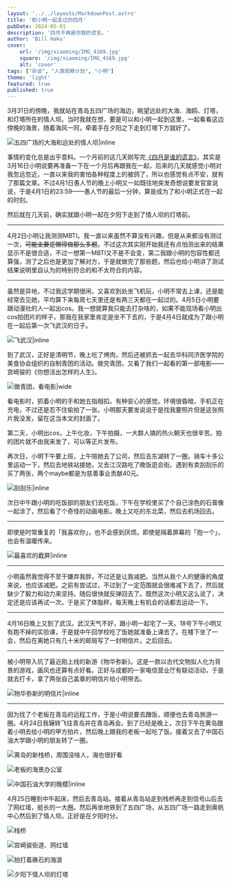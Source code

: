 ```yaml
---
layout: '../../layouts/MarkdownPost.astro'
title: '和小明一起走过的四月'
pubDate: 2024-05-01
description: '四月不再是你我的谎言。'
author: 'Bill Haku'
cover:
    url: '/img/xiaoming/IMG_4169.jpg'
    square: '/img/xiaoming/IMG_4169.jpg'
    alt: 'cover'
tags: ["杂谈", "人类观察计划", "小明"]
theme: 'light'
featured: true
published: true
---
```


3月31日的傍晚，我就站在青岛五四广场的海边，眺望远处的大海、海鸥、灯塔，和灯塔所在的情人坝。当时我就在想，要是可以和小明一起到这里，一起看看这边傍晚的海景，随着海风一同，牵着手在夕阳之下走到灯塔下方就好了。

![五四广场的大海和远处的情人坝|inline](https://blog.hakubill.tech/img/xiaoming/IMG_4040.jpg)

事情的变化总是出乎意料。一个月前的这几天刚写完[《四月是谁的谎言》](/posts/april)，其实是3月16日小明说要再准备一下在一个月后再跟我在一起，后来的几天就感觉小明对我忽远忽近，一直以来我的害怕各种程度上的被鸽了，所以也感觉有点不安，就有了那篇文章。不过4月1日愚人节的晚上小明又一如既往地突发奇想说要发官宣说说，于是4月1日的23:59——愚人节的最后一分钟，算是成为了和小明正式在一起的时刻。

然后就在几天前，确实就跟小明一起在夕阳下走到了情人坝的灯塔前。

---

4月2日小明让我测测MBTI。我一直以来虽然不算没有兴趣，但是从来都没有测过一次，~~可能主要是懒得做那么多题~~。不过这次其实刚开始我还有点怕测出来的结果显示不是很合适，不过一想第一MBTI又不是不会变，第二我跟小明的包容性都还算强，测了之后也是更加了解对方，于是就做完了那些题，然后也给小明讲了测试结果说明里自认为的特别符合的和不太符合的内容。

---

虽然是异地，不过我这学期很闲，又喜欢到处坐飞机玩，小明不常去上课，还是能经常去见她，平均算下来每周七天里还是有两三天都在一起过的。4月5日小明要跟动漫社的人一起出cos。我一想就算我只能去打杂啥的，如果不能现场看小明出cos拍团片的样子，那我在我家里肯定是坐不下去的，于是4月4日就成为了跟小明在一起后第一次飞武汉的日子。

![飞武汉|inline](https://blog.hakubill.tech/img/xiaoming/IMG_4157.jpg)

到了武汉，正好是清明节，晚上吃了烤肉，然后还被抓去一起去华科同济医学院的美食协会组织的自制青团的活动。做完青团，又看了我们一起看的第一部电影——宫崎骏的《你想活出怎样的人生》。

![做青团，看电影|wide](https://blog.hakubill.tech/img/xiaoming/IMG_4164.jpg)

看电影时，抓着小明的手和她五指相扣。有种安心的感觉。环境很昏暗，手机正在充电，不过还是忍不住偷拍了一张。小明那天要发说说于是找我要照片但是这张照片我没发，留在这当本文的封面了。

第二天，小明出cos，上午化妆，下午拍摄，一大群人搞的热火朝天也很辛苦。拍的团片就不由我来发了，可以等正片发布。

再次日，小明下午要上班，上午陪她去了公司，然后去东湖转了一圈，骑车十多公里运动一下，然后去地铁站接她，又去江汉路吃了晚饭逛会街。遇到有卖刮刮乐的买了两张，两个maybe都是为慈善事业贡献40元。

![刮刮乐|inline](https://blog.hakubill.tech/img/xiaoming/IMG_4216.jpg)

次日中午跟小明的吃饭部的朋友们去吃饭，下午在学校里买了个自己涂色的石膏像一起涂了，然后看了个奇怪的动画电影。晚上又吃的东北菜，然后去机场回去。

---

即使是时常重复的「我喜欢你」，也不会感到厌烦。即使是隔着屏幕的「抱一个」，也会有温暖传来。

![最喜欢的截屏|inline](https://blog.hakubill.tech/img/xiaoming/IMG_4272.jpg)

---

小明虽然我觉得不至于嫌弃我胖，不过还是让我减肥。当然从我个人的健康的角度来说，也应该减肥。之前有尝试过，不过到了一定范围就会很难减下去了，然后就缺少了毅力和动力来坚持。随后很快就反弹回去了。既然这次小明又这么说了，决定还是应该再试一次。于是买了体脂秤，每天晚上有机会的话都去运动一下。

---

4月16日晚上又到了武汉。武汉天气不好，跟小明一起宅了一天。18号下午小明又有跑不掉的实验课，于是就中午回学校吃了饭她就准备上课去了。在楼下坐了一会，然后在离她只有几十米的邮局写了一封明信片。之后回去。

---

被小明带入坑了最近刚上线的新游《物华弥新》。这是一款以古代文物拟人化为背景的游戏，画风也还算有点好看。正好与成都的一家电信营业厅有联动活动，于是就去打卡，拿了两张自己盖章的明信片给小明带去。

![物华弥新的明信片|inline](https://blog.hakubill.tech/img/xiaoming/IMG_4273.jpg)

---

因为找了个老板在青岛的远程工作，于是小明说要去蹭饭，顺便也去青岛旅游一圈。4月24日我辗转飞往青岛并在青岛再会。到了已经是晚上，次日下午在黄岛跟着小明去给小明的甲方拍片，然后晚上跟我的老板一起吃了饭。接着又去了中国石油大学跟小明的朋友转了一圈。

![黄岛的新栈桥，周围没啥人，海也很好看](https://blog.hakubill.tech/img/xiaoming/IMG_4861.jpg)

![老板的海景办公室](https://blog.hakubill.tech/img/xiaoming/IMG_4873.jpg)

![中国石油大学的晚樱|inline](https://blog.hakubill.tech/img/xiaoming/IMG_4878.jpg)

4月25日睡到中午起床，然后去青岛站。接着从青岛站走到栈桥再走到信号山后去了网红墙，挺长的一大圈。然后再坐地铁到了五四广场，从五四广场一路走到奥帆中心然后到了情人坝。正好是在夕阳时分。

![栈桥](https://blog.hakubill.tech/img/xiaoming/_DSC3221.jpg)

![宫崎骏街道、网红墙](https://blog.hakubill.tech/img/xiaoming/_DSC3265.jpg)

![拍打着礁石的海浪](https://blog.hakubill.tech/img/xiaoming/_DSC3277.jpg)

![夕阳下情人坝的灯塔](https://blog.hakubill.tech/img/xiaoming/_DSC3291.jpg)
